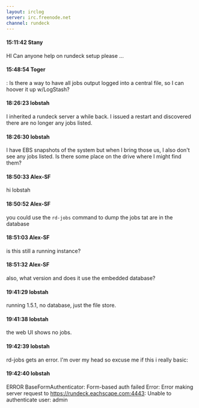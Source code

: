 ```yaml
---
layout: irclog
server: irc.freenode.net
channel: rundeck
---
```


#### 15:11:42 Stany
 HI Can anyone help on rundeck setup please ...
#### 15:48:54 Toger
 : Is there a way to have all jobs output logged into a central file, so I can hoover it up w/LogStash?
#### 18:26:23 lobstah
 I inherited a rundeck server a while back. I issued a restart and discovered there are no longer any jobs listed. 
#### 18:26:30 lobstah
 I have EBS snapshots of the system but when I bring those us, I also don't see any jobs listed. Is there some place on the drive where I might find them?
#### 18:50:33 Alex-SF
 hi lobstah 
#### 18:50:52 Alex-SF
 you could use the `rd-jobs` command to dump the jobs tat are in the database
#### 18:51:03 Alex-SF
 is this still a running instance?
#### 18:51:32 Alex-SF
 also, what version and does it use the embedded database?
#### 19:41:29 lobstah
 running 1.5.1, no database, just the file store.
#### 19:41:38 lobstah
 the web UI shows no jobs.
#### 19:42:39 lobstah
 rd-jobs gets an error. I'm over my head so excuse me if this i really basic:
#### 19:42:40 lobstah
 ERROR BaseFormAuthenticator: Form-based auth failed Error: Error making server request to https://rundeck.eachscape.com:4443: Unable to authenticate user: admin
